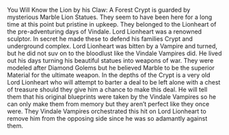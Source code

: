You Will Know the Lion by his Claw: A Forest Crypt is guarded by mysterious Marble Lion Statues. They seem to have been here for a long time at this point but pristine in upkeep. They belonged to the Lionheart of the pre-adventuring days of Vindale. Lord Lionheart was a renowned sculptor. In secret he made these to defend his families Crypt and underground complex. Lord Lionheart was bitten by a Vampire and turned, but he did not suv on to the bloodlust like the Vindale Vampires did. He lived out his days turning his beautiful statues into weapons of war. They were modeled after Diamond Golems but he believed Marble to be the superior Material for the ultimate weapon. In the depths of the Crypt is a very old Lord Lionheart who will attempt to barter a deal to be left alone with a chest of treasure should they give him a chance to make this deal. He will tell them that his original blueprints were taken by the Vindale Vampires so he can only make them from memory but they aren’t perfect like they once were. They Vindale Vampires orchestrated this hit on Lord Lionheart to remove him from the opposing side since he was so adamantly against them.